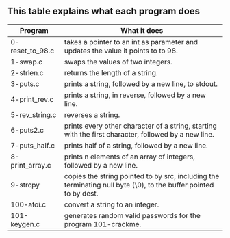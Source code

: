 ## This table explains what each program does

Program | What it does
------- | ------------
0-reset_to_98.c | takes a pointer to an int as parameter and updates the value it points to to 98.
1-swap.c | swaps the values of two integers.
2-strlen.c | returns the length of a string.
3-puts.c | prints a string, followed by a new line, to stdout.
4-print_rev.c | prints a string, in reverse, followed by a new line.
5-rev_string.c | reverses a string.
6-puts2.c | prints every other character of a string, starting with the first character, followed by a new line.
7-puts_half.c | prints half of a string, followed by a new line.
8-print_array.c | prints n elements of an array of integers, followed by a new line.
9-strcpy | copies the string pointed to by src, including the terminating null byte (\0), to the buffer pointed to by dest.
100-atoi.c | convert a string to an integer.
101-keygen.c | generates random valid passwords for the program 101-crackme.
